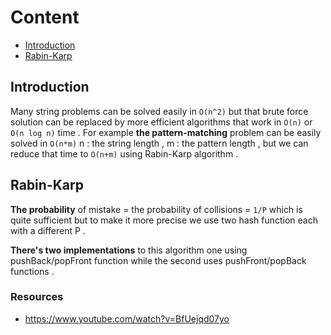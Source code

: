 # Content
- [Introduction](https://github.com/A-bahaa/competitive-programming-algorithms/blob/main/String%20Algorithms/README.md#introduction)
- [Rabin-Karp](https://github.com/A-bahaa/competitive-programming-algorithms/blob/main/String%20Algorithms/RabinKarp.cpp)

## Introduction
Many string problems can be solved easily in `O(n^2)` but that brute force solution can be replaced by more efficient algorithms that work in `O(n)` or `O(n log n)` time . For example **the pattern-matching** problem can be easily solved in `O(n*m)` n : the string length , m : the pattern length , but we can reduce that time to `O(n+m)` using Rabin-Karp algorithm .

## Rabin-Karp
**The probability** of mistake = the probability of collisions = `1/P` which is quite sufficient but to make it more precise we use two hash function each with a different P .

**There's two implementations** to this algorithm one using pushBack/popFront function while the second uses pushFront/popBack functions .

### Resources
- https://www.youtube.com/watch?v=BfUejqd07yo
